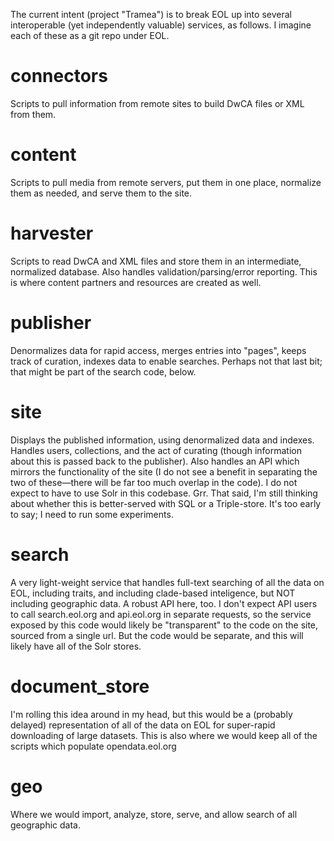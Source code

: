 The current intent (project "Tramea") is to break EOL up into several
interoperable (yet independently valuable) services, as follows. I imagine each
of these as a git repo under EOL.

# connectors

Scripts to pull information from remote sites to build DwCA files or
XML from them.

# content

Scripts to pull media from remote servers, put them in one place,
normalize them as needed, and serve them to the site.

# harvester

Scripts to read DwCA and XML files and store them in an intermediate,
normalized database. Also handles validation/parsing/error reporting. This is
where content partners and resources are created as well.

# publisher

Denormalizes data for rapid access, merges entries into "pages", keeps track of
curation, indexes data to enable searches. Perhaps not that last bit; that might
be part of the search code, below.

# site

Displays the published information, using denormalized data and indexes.
Handles users, collections, and the act of curating (though information about
this is passed back to the publisher). Also handles an API which mirrors the
functionality of the site (I do not see a benefit in separating the two of
these—there will be far too much overlap in the code). I do not expect to have
to use Solr in this codebase. Grr. That said, I'm still thinking about whether
this is better-served with SQL or a Triple-store. It's too early to say; I need
to run some experiments.

# search

A very light-weight service that handles full-text searching of all the data on
EOL, including traits, and including clade-based inteligence, but NOT including
geographic data. A robust API here, too. I don't expect API users to call
search.eol.org and api.eol.org in separate requests, so the service exposed by
this code would likely be "transparent" to the code on the site, sourced from a
single url. But the code would be separate, and this will likely have all of the
Solr stores.

# document_store

I'm rolling this idea around in my head, but this would be a (probably delayed)
representation of all of the data on EOL for super-rapid downloading of large
datasets. This is also where we would keep all of the scripts which populate
opendata.eol.org

# geo

Where we would import, analyze, store, serve, and allow search of all
geographic data.
